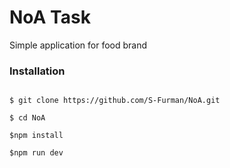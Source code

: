 # NoA Task

Simple application for food brand

### Installation

```

$ git clone https://github.com/S-Furman/NoA.git

$ cd NoA

$npm install

$npm run dev
```
